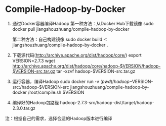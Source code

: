 # Compile-Hadoop-by-Docker
1. 通过Docker容器编译Hadoop
    第一种方法：从Docker Hub下载镜像
    sudo docker pull jiangshouzhuang/compile-hadoop-by-docker
    
    第二种方法：自己构建镜像
    sudo docker build -t jiangshouzhuang/compile-hadoop-by-docker .

2. 下载源代码(http://archive.apache.org/dist/hadoop/core/)
    export VERSION=2.7.3
    wget http://archive.apache.org/dist/hadoop/core/hadoop-$VERSION/hadoop-$VERSION-src.tar.gz
    tar -xzvf hadoop-$VERSION-src.tar.gz

3. 运行容器，编译Hadoop
    sudo docker run -v $(pwd)/hadoop-$VERSION-src:/hadoop-$VERSION-src jiangshouzhuang/compile-hadoop-by-docker /root/compile.sh $VERSION

4. 编译好的Hadoop包路径
    hadoop-2.7.3-src/hadoop-dist/target/hadoop-2.3.0.tar.gz

注：根据自己的需求，选择合适的Hadoop版本进行编译

